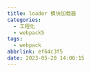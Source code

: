 ```yaml
---
title: loader 模块加载器
categories:
  - 工程化
  - webpack5
tags:
  - webpack
abbrlink: ef64c3f5
date: 2023-05-20 14:00:15
---
```

